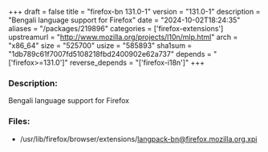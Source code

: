 +++
draft = false
title = "firefox-bn 131.0-1"
version = "131.0-1"
description = "Bengali language support for Firefox"
date = "2024-10-02T18:24:35"
aliases = "/packages/219896"
categories = ['firefox-extensions']
upstreamurl = "http://www.mozilla.org/projects/l10n/mlp.html"
arch = "x86_64"
size = "525700"
usize = "585893"
sha1sum = "1db789c61f7007fd5108218fbd2400902e62a737"
depends = "['firefox>=131.0']"
reverse_depends = "['firefox-i18n']"
+++
### Description: 
Bengali language support for Firefox

### Files: 
* /usr/lib/firefox/browser/extensions/langpack-bn@firefox.mozilla.org.xpi

